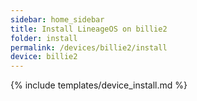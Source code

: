 ```yaml
---
sidebar: home_sidebar
title: Install LineageOS on billie2
folder: install
permalink: /devices/billie2/install
device: billie2
---
```

{% include templates/device_install.md %}
